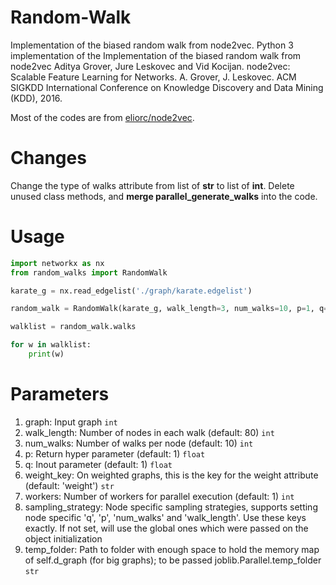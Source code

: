 # Random-Walk

Implementation of the biased random walk from node2vec.
Python 3 implementation of the Implementation of the biased random walk from node2vec Aditya Grover, Jure Leskovec and Vid Kocijan. node2vec: Scalable Feature Learning for Networks. A. Grover, J. Leskovec. ACM SIGKDD International Conference on Knowledge Discovery and Data Mining (KDD), 2016.

Most of the codes are from [eliorc/node2vec](https://github.com/eliorc/node2vec).

# Changes

Change the type of walks attribute from list of **str** to list of **int**.
Delete unused class methods, and **merge parallel_generate_walks** into the code.

# Usage

```python
import networkx as nx
from random_walks import RandomWalk

karate_g = nx.read_edgelist('./graph/karate.edgelist')

random_walk = RandomWalk(karate_g, walk_length=3, num_walks=10, p=1, q=1, workers=6)

walklist = random_walk.walks

for w in walklist:
    print(w)

```

# Parameters

1. graph: Input graph `int`
2. walk_length: Number of nodes in each walk (default: 80) `int`
3. num_walks: Number of walks per node (default: 10) `int`
4. p: Return hyper parameter (default: 1) `float`
5. q: Inout parameter (default: 1) `float`
6. weight_key: On weighted graphs, this is the key for the weight attribute (default: 'weight') `str`
7. workers: Number of workers for parallel execution (default: 1) `int`
8. sampling_strategy: Node specific sampling strategies, supports setting node specific 'q', 'p', 'num_walks' and 'walk_length'. Use these keys exactly. If not set, will use the global ones which were passed on the object initialization
9. temp_folder: Path to folder with enough space to hold the memory map of self.d_graph (for big graphs); to be passed joblib.Parallel.temp_folder `str`
